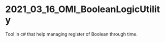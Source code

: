 # 2021_03_16_OMI_BooleanLogicUtility
Tool in c# that help managing register of Boolean through time.
